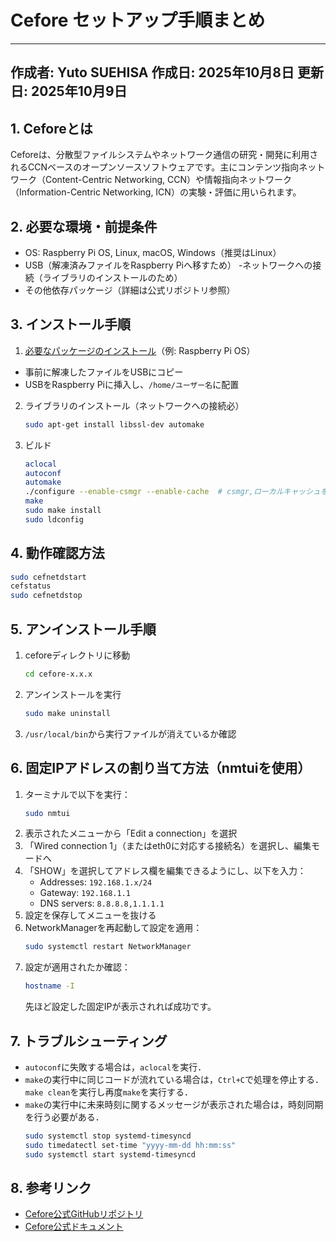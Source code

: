 

# Cefore セットアップ手順まとめ

---
作成者: Yuto SUEHISA  作成日: 2025年10月8日  更新日: 2025年10月9日
---


## 1. Ceforeとは
Ceforeは、分散型ファイルシステムやネットワーク通信の研究・開発に利用されるCCNベースのオープンソースソフトウェアです。主にコンテンツ指向ネットワーク（Content-Centric Networking, CCN）や情報指向ネットワーク（Information-Centric Networking, ICN）の実験・評価に用いられます。


## 2. 必要な環境・前提条件
- OS: Raspberry Pi OS, Linux, macOS, Windows（推奨はLinux）
- USB（解凍済みファイルをRaspberry Piへ移すため）
-ネットワークへの接続（ライブラリのインストールのため）
- その他依存パッケージ（詳細は公式リポジトリ参照）


## 3. インストール手順
1. [必要なパッケージのインストール](https://github.com/cefore/cefore/releases)（例: Raspberry Pi OS）
- 事前に解凍したファイルをUSBにコピー
- USBをRaspberry Piに挿入し、`/home/ユーザー名`に配置

2. ライブラリのインストール（ネットワークへの接続必）
   ```sh
   sudo apt-get install libssl-dev automake
   ```

3. ビルド
   ```sh
   aclocal
   autoconf
   automake
   ./configure --enable-csmgr --enable-cache  # csmgr,ローカルキャッシュを有効化
   make
   sudo make install
   sudo ldconfig
   ```



## 4. 動作確認方法
   ```sh
   sudo cefnetdstart
   cefstatus
   sudo cefnetdstop
   ```


## 5. アンインストール手順
1. ceforeディレクトリに移動
   ```sh
   cd cefore-x.x.x
   ```
2. アンインストールを実行
   ```sh
   sudo make uninstall
   ```
3. `/usr/local/bin`から実行ファイルが消えているか確認


## 6. 固定IPアドレスの割り当て方法（nmtuiを使用）
1. ターミナルで以下を実行：
   ```sh
   sudo nmtui
   ```
2. 表示されたメニューから「Edit a connection」を選択
3. 「Wired connection 1」（またはeth0に対応する接続名）を選択し、編集モードへ
4. 「SHOW」を選択してアドレス欄を編集できるようにし、以下を入力：
   - Addresses: `192.168.1.x/24`
   - Gateway: `192.168.1.1`
   - DNS servers: `8.8.8.8,1.1.1.1`
5. 設定を保存してメニューを抜ける
6. NetworkManagerを再起動して設定を適用：
   ```sh
   sudo systemctl restart NetworkManager
   ```
7. 設定が適用されたか確認：
   ```sh
   hostname -I
   ```
   先ほど設定した固定IPが表示されれば成功です。


## 7. トラブルシューティング
- `autoconf`に失敗する場合は，`aclocal`を実行．
- `make`の実行中に同じコードが流れている場合は，`Ctrl+C`で処理を停止する．`make clean`を実行し再度`make`を実行する．  
- `make`の実行中に未来時刻に関するメッセージが表示された場合は，時刻同期を行う必要がある．    
   ```bash
   sudo systemctl stop systemd-timesyncd
   sudo timedatectl set-time "yyyy-mm-dd hh:mm:ss"
   sudo systemctl start systemd-timesyncd
   ```


## 8. 参考リンク
- [Cefore公式GitHubリポジトリ](https://github.com/cefore/cefore)
- [Cefore公式ドキュメント](https://cefore.net/)

